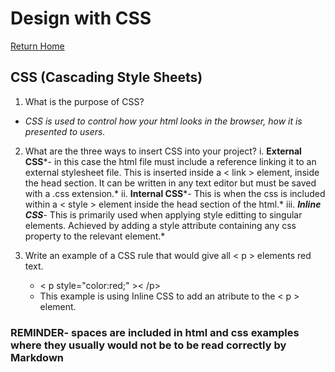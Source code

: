 # Design with CSS

[Return Home](/README.md)

## CSS (Cascading Style Sheets)  

1. What is the purpose of CSS?  

- *CSS is used to control how your html looks in the browser, how it is presented to users.*

2. What are the three ways to insert CSS into your project?
    i. **External CSS***- in this case the html file must include a reference linking it to an external stylesheet file. This is inserted inside a < link > element, inside the head section. It can be written in any text editor but must be saved with a .css extension.*
    ii. **Internal CSS***- This is when the css is included within a < style > element inside the head section of the html.*
    iii. ***Inline CSS***- This is primarily used when applying style editting to singular elements. Achieved by adding a style attribute containing any css property to the relevant element.*

3. Write an example of a CSS rule that would give all < p > elements red text.  
    - < p style="color:red;" >< /p>
    - This example is using Inline CSS to add an atribute to the < p > element.

### REMINDER- spaces are included in html and css examples where they usually would not be to be read correctly by Markdown
